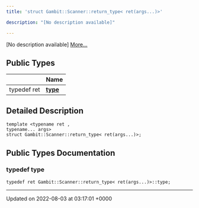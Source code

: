 ```yaml
---
title: 'struct Gambit::Scanner::return_type< ret(args...)>'

description: "[No description available]"

---
```









[No description available] [More...](#detailed-description)

## Public Types

|                | Name           |
| -------------- | -------------- |
| typedef ret | **[type](/documentation/code/colliderbit_development/classes/structgambit_1_1scanner_1_1return__type_3_01ret_07args_8_8_8_08_4/#typedef-type)**  |

## Detailed Description

```
template <typename ret ,
typename... args>
struct Gambit::Scanner::return_type< ret(args...)>;
```

## Public Types Documentation

### typedef type

```
typedef ret Gambit::Scanner::return_type< ret(args...)>::type;
```


-------------------------------

Updated on 2022-08-03 at 03:17:01 +0000